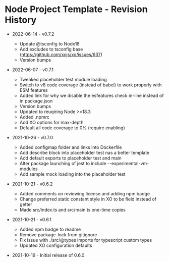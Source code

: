 # Node Project Template - Revision History

- 2022-06-14 - v0.7.2
  - Update @tsconfig to Node18
  - Add excludes to tsconfig base (https://github.com/xojs/xo/issues/637)
  - Version bumps

- 2022-06-07 - v0.7.1
  - Tweaked placeholder test module loading
  - Switch to v8 code coverage (instead of babel) to work properly with ESM features
  - Added link for why we disable the esfeatures check in-line instead of in package.json
  - Version bumps
  - Updated to reuqiring Node >=18.3
  - Added .npmrc
  - Add XO options for max-depth
  - Default all code coverage to 0% (require enabling)

- 2021-10-26 - v0.7.0
  - Added configmap folder and links into Dockerfile
  - Add describe block into placeholder test nas a better template
  - Add default exports to placeholder test and main
  - Alter package launching of jest to include --experimental-vm-modules
  - Add sample mock loading into the placeholder test

- 2021-10-21 - v0.6.2
  - Added comments on reviewing license and adding npm badge
  - Change preferred static constant style in XO to be field instead of getter
  - Made src/index.ts and src/main.ts one-time copies

- 2021-10-21 - v0.6.1
  - Added npm badge to readme
  - Remove package-lock from gitignore
  - Fix issue with ./src/@types imports for typescript custom types
  - Updated XO configuration defaults

- 2021-10-19 - Initial release of 0.6.0
